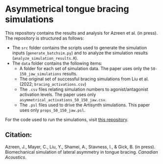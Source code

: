 # Asymmetrical tongue bracing simulations

This repository contains the results and analysis for Azreen et al. (in press). The repository is structured as follows:
* The `src` folder contains the scripts used to generate the simulation inputs (`generate_batchsim.py`) and to analyze the simulation results (`analyze_simulation_results.R`).
* The `data` folder contains the following items:
    * A folder for each set of simulation data. The paper uses only the `50-150_jaw_simulations` results.
    * The original set of successful bracing simulations from Liu et al. (2022; `bracing_activations.csv`)
    * The `.csv` files relating simulation numbers to agonist/antagonist activation levels. The paper uses only `asymmetrical_activations_50_150_jaw.csv`.
    * The `.psl` files used to drive the Artisynth simulations. This paper uses only `props_50_150_jaw.psl`.

For the code used to run the simulations, visit [this repository](https://github.com/connormayer/artisynth_models/tree/asymmetrical_bracing).

## Citation:

Azreen, J., Mayer, C., Liu, Y., Shamei, A., Stavness, I., & Gick, B. (in press). Biomechanical simulation of lateral asymmetry in tongue bracing. _Canadian Acoustics_.

